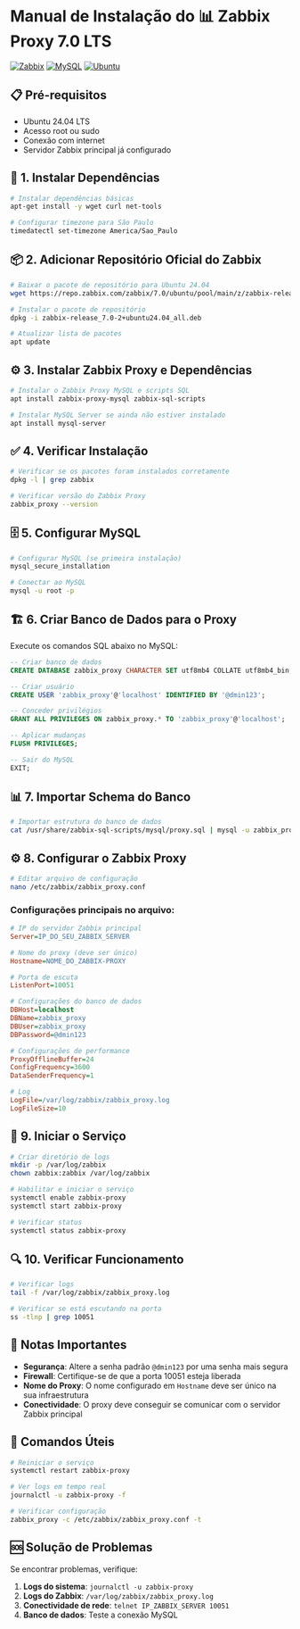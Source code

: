 # Manual de Instalação do 📊 Zabbix Proxy 7.0 LTS

[![Zabbix](https://img.shields.io/badge/Zabbix-7.0-red?style=for-the-badge&logo=zabbix)](https://www.zabbix.com/)
[![MySQL](https://img.shields.io/badge/MySQL-8.0-blue?style=for-the-badge&logo=mysql)](https://www.mysql.com/)
[![Ubuntu](https://img.shields.io/badge/Ubuntu-24.04-orange?style=for-the-badge&logo=ubuntu)](https://ubuntu.com/)

## 📋 Pré-requisitos

- Ubuntu 24.04 LTS
- Acesso root ou sudo
- Conexão com internet
- Servidor Zabbix principal já configurado

## 🔧 1. Instalar Dependências

```bash
# Instalar dependências básicas
apt-get install -y wget curl net-tools 

# Configurar timezone para São Paulo
timedatectl set-timezone America/Sao_Paulo
```

## 📦 2. Adicionar Repositório Oficial do Zabbix

```bash
# Baixar o pacote de repositório para Ubuntu 24.04
wget https://repo.zabbix.com/zabbix/7.0/ubuntu/pool/main/z/zabbix-release/zabbix-release_7.0-2+ubuntu24.04_all.deb

# Instalar o pacote de repositório
dpkg -i zabbix-release_7.0-2+ubuntu24.04_all.deb

# Atualizar lista de pacotes
apt update
```

## ⚙️ 3. Instalar Zabbix Proxy e Dependências

```bash
# Instalar o Zabbix Proxy MySQL e scripts SQL
apt install zabbix-proxy-mysql zabbix-sql-scripts

# Instalar MySQL Server se ainda não estiver instalado
apt install mysql-server
```

## ✅ 4. Verificar Instalação

```bash
# Verificar se os pacotes foram instalados corretamente
dpkg -l | grep zabbix

# Verificar versão do Zabbix Proxy
zabbix_proxy --version
```

## 🗄️ 5. Configurar MySQL

```bash
# Configurar MySQL (se primeira instalação)
mysql_secure_installation

# Conectar ao MySQL
mysql -u root -p
```

## 🏗️ 6. Criar Banco de Dados para o Proxy

Execute os comandos SQL abaixo no MySQL:

```sql
-- Criar banco de dados
CREATE DATABASE zabbix_proxy CHARACTER SET utf8mb4 COLLATE utf8mb4_bin;

-- Criar usuário
CREATE USER 'zabbix_proxy'@'localhost' IDENTIFIED BY '@dmin123';

-- Conceder privilégios
GRANT ALL PRIVILEGES ON zabbix_proxy.* TO 'zabbix_proxy'@'localhost';

-- Aplicar mudanças
FLUSH PRIVILEGES;

-- Sair do MySQL
EXIT;
```

## 📊 7. Importar Schema do Banco

```bash
# Importar estrutura do banco de dados
cat /usr/share/zabbix-sql-scripts/mysql/proxy.sql | mysql -u zabbix_proxy -p zabbix_proxy
```

## ⚙️ 8. Configurar o Zabbix Proxy

```bash
# Editar arquivo de configuração
nano /etc/zabbix/zabbix_proxy.conf
```

### Configurações principais no arquivo:

```ini
# IP do servidor Zabbix principal
Server=IP_DO_SEU_ZABBIX_SERVER

# Nome do proxy (deve ser único)
Hostname=NOME_DO_ZABBIX-PROXY

# Porta de escuta
ListenPort=10051

# Configurações do banco de dados
DBHost=localhost
DBName=zabbix_proxy
DBUser=zabbix_proxy
DBPassword=@dmin123

# Configurações de performance
ProxyOfflineBuffer=24
ConfigFrequency=3600
DataSenderFrequency=1

# Log
LogFile=/var/log/zabbix/zabbix_proxy.log
LogFileSize=10
```

## 🚀 9. Iniciar o Serviço

```bash
# Criar diretório de logs
mkdir -p /var/log/zabbix
chown zabbix:zabbix /var/log/zabbix

# Habilitar e iniciar o serviço
systemctl enable zabbix-proxy
systemctl start zabbix-proxy

# Verificar status
systemctl status zabbix-proxy
```

## 🔍 10. Verificar Funcionamento

```bash
# Verificar logs
tail -f /var/log/zabbix/zabbix_proxy.log

# Verificar se está escutando na porta
ss -tlnp | grep 10051
```

## 📝 Notas Importantes

- **Segurança**: Altere a senha padrão `@dmin123` por uma senha mais segura
- **Firewall**: Certifique-se de que a porta 10051 esteja liberada
- **Nome do Proxy**: O nome configurado em `Hostname` deve ser único na sua infraestrutura
- **Conectividade**: O proxy deve conseguir se comunicar com o servidor Zabbix principal

## 🔧 Comandos Úteis

```bash
# Reiniciar o serviço
systemctl restart zabbix-proxy

# Ver logs em tempo real
journalctl -u zabbix-proxy -f

# Verificar configuração
zabbix_proxy -c /etc/zabbix/zabbix_proxy.conf -t
```

## 🆘 Solução de Problemas

Se encontrar problemas, verifique:

1. **Logs do sistema**: `journalctl -u zabbix-proxy`
2. **Logs do Zabbix**: `/var/log/zabbix/zabbix_proxy.log`
3. **Conectividade de rede**: `telnet IP_ZABBIX_SERVER 10051`
4. **Banco de dados**: Teste a conexão MySQL
